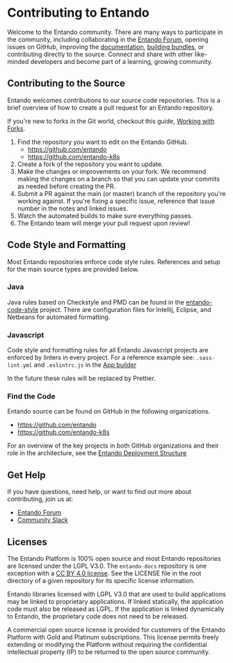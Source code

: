 

# Contributing to Entando

Welcome to the Entando community. There are many ways to participate in the community, including collaborating in the [Entando Forum](https://forum.entando.com), opening issues on GitHub, improving the [documentation](https://github.com/entando/entando-docs/tree/master/vuepress), [building bundles](../../tutorials/create/pb/publish-simple-bundle.md), or contributing directly to the source. Connect and share with other like-minded developers and become part of a learning, growing community.

## Contributing to the Source

Entando welcomes contributions to our source code repositories. This is a brief overview of how to create a pull request for an Entando repository.

If you're new to forks in the Git world, checkout this guide, [Working with Forks](https://docs.github.com/en/github/collaborating-with-issues-and-pull-requests/working-with-forks).

1. Find the repository you want to edit on the Entando GitHub.
    *  <https://github.com/entando>
    *  <https://github.com/entando-k8s>
2. Create a fork of the repository you want to update.
3. Make the changes or improvements on your fork. We recommend making the changes on a branch so that you can update your commits as needed before creating the PR.
4. Submit a PR against the main (or master) branch of the repository you're working against. If you're fixing a specific issue, reference that issue number in the notes and linked issues.
5. Watch the automated builds to make sure everything passes.
6. The Entando team will merge your pull request upon review!

## Code Style and Formatting
Most Entando repositories enforce code style rules. References and setup for the main
source types are provided below.

### Java
Java rules based on Checkstyle and PMD can be found in the [entando-code-style](
https://github.com/entando/entando-code-style) project. There are configuration files for Intellij, Eclipse, and Netbeans for automated formatting.

### Javascript

Code style and formatting rules for all Entando Javascript projects are enforced by linters in every project. For a reference example see: `.sass-lint.yml` and `.eslintrc.js` in the [App builder](https://github.com/entando/app-builder)

In the future these rules will be replaced by Prettier. <!-- Should this line be removed?   -->

### Find the Code

Entando source can be found on GitHub in the following organizations.
* <https://github.com/entando>
* <https://github.com/entando-k8s>

For an overview of the key projects in both GitHub organizations and their role in the architecture, see the [Entando Deployment Structure](../reference/deployment-structure.md)

## Get Help

If you have questions, need help, or want to find out more about contributing, join us at:

  - [Entando Forum](https://forum.entando.com)
  - [Community Slack](https://join.slack.com/t/entandocommunity/shared_invite/zt-g609owdv-2K~YRh8zrI6lqlWo4aFWUw)
  
## Licenses
 The Entando Platform is 100% open source and most Entando repositories are licensed under the LGPL V3.0. The `entando-docs` repository is one exception with a [CC BY 4.0 license](https://github.com/entando/entando-docs/blob/main/LICENSE). See the LICENSE file in the root directory of a given repository for its specific license information. 
 
 Entando libraries licensed with LGPL V3.0 that are used to build applications may be linked to proprietary applications. If linked statically, the application code must also be released as LGPL. If the application is linked dynamically to Entando, the proprietary code does not need to be released. 
 
 A commercial open source license is provided for customers of the Entando Platform with Gold and Platinum subscriptions. This license permits freely extending or modifying the Platform without requiring the confidential intellectual property (IP) to be returned to the open source community. 
 